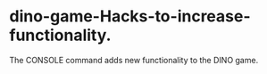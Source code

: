 # dino-game-Hacks-to-increase-functionality.
The CONSOLE command adds new functionality to the DINO game.
